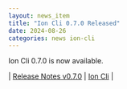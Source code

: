 ```yaml
---
layout: news_item
title: "Ion Cli 0.7.0 Released"
date: 2024-08-26
categories: news ion-cli
---
```


Ion Cli 0.7.0 is now available.

| [Release Notes v0.7.0](https://github.com/amazon-ion/ion-cli/releases/tag/v0.7.0) | [Ion Cli](https://github.com/amazon-ion/ion-cli) |

